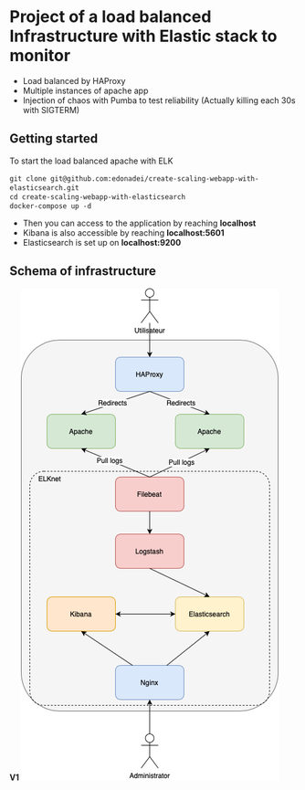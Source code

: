# Project of a load balanced Infrastructure with Elastic stack to monitor

- Load balanced by HAProxy
- Multiple instances of apache app
- Injection of chaos with Pumba to test reliability (Actually killing each 30s with SIGTERM)

## Getting started
To start the load balanced apache with ELK
```
git clone git@github.com:edonadei/create-scaling-webapp-with-elasticsearch.git
cd create-scaling-webapp-with-elasticsearch
docker-compose up -d
```

- Then you can access to the application by reaching **localhost**
- Kibana is also accessible by reaching **localhost:5601**
- Elasticsearch is set up on **localhost:9200**

## Schema of infrastructure
**V1**
![Schema](schema_infra.png)
